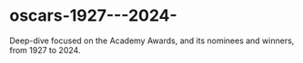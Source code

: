 # oscars-1927---2024-
Deep-dive focused on the Academy Awards, and its nominees and winners, from 1927 to 2024.
